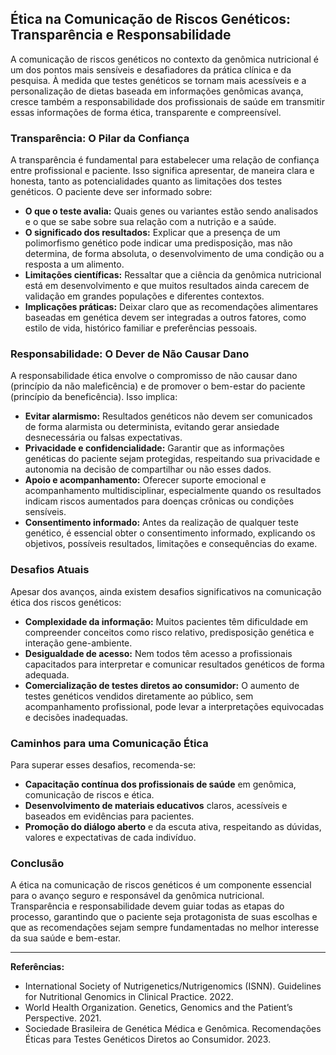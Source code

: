 
## Ética na Comunicação de Riscos Genéticos: Transparência e Responsabilidade

A comunicação de riscos genéticos no contexto da genômica nutricional é um dos pontos mais sensíveis e desafiadores da prática clínica e da pesquisa. À medida que testes genéticos se tornam mais acessíveis e a personalização de dietas baseada em informações genômicas avança, cresce também a responsabilidade dos profissionais de saúde em transmitir essas informações de forma ética, transparente e compreensível.

### Transparência: O Pilar da Confiança

A transparência é fundamental para estabelecer uma relação de confiança entre profissional e paciente. Isso significa apresentar, de maneira clara e honesta, tanto as potencialidades quanto as limitações dos testes genéticos. O paciente deve ser informado sobre:

- **O que o teste avalia:** Quais genes ou variantes estão sendo analisados e o que se sabe sobre sua relação com a nutrição e a saúde.
- **O significado dos resultados:** Explicar que a presença de um polimorfismo genético pode indicar uma predisposição, mas não determina, de forma absoluta, o desenvolvimento de uma condição ou a resposta a um alimento.
- **Limitações científicas:** Ressaltar que a ciência da genômica nutricional está em desenvolvimento e que muitos resultados ainda carecem de validação em grandes populações e diferentes contextos.
- **Implicações práticas:** Deixar claro que as recomendações alimentares baseadas em genética devem ser integradas a outros fatores, como estilo de vida, histórico familiar e preferências pessoais.

### Responsabilidade: O Dever de Não Causar Dano

A responsabilidade ética envolve o compromisso de não causar dano (princípio da não maleficência) e de promover o bem-estar do paciente (princípio da beneficência). Isso implica:

- **Evitar alarmismo:** Resultados genéticos não devem ser comunicados de forma alarmista ou determinista, evitando gerar ansiedade desnecessária ou falsas expectativas.
- **Privacidade e confidencialidade:** Garantir que as informações genéticas do paciente sejam protegidas, respeitando sua privacidade e autonomia na decisão de compartilhar ou não esses dados.
- **Apoio e acompanhamento:** Oferecer suporte emocional e acompanhamento multidisciplinar, especialmente quando os resultados indicam riscos aumentados para doenças crônicas ou condições sensíveis.
- **Consentimento informado:** Antes da realização de qualquer teste genético, é essencial obter o consentimento informado, explicando os objetivos, possíveis resultados, limitações e consequências do exame.

### Desafios Atuais

Apesar dos avanços, ainda existem desafios significativos na comunicação ética dos riscos genéticos:

- **Complexidade da informação:** Muitos pacientes têm dificuldade em compreender conceitos como risco relativo, predisposição genética e interação gene-ambiente.
- **Desigualdade de acesso:** Nem todos têm acesso a profissionais capacitados para interpretar e comunicar resultados genéticos de forma adequada.
- **Comercialização de testes diretos ao consumidor:** O aumento de testes genéticos vendidos diretamente ao público, sem acompanhamento profissional, pode levar a interpretações equivocadas e decisões inadequadas.

### Caminhos para uma Comunicação Ética

Para superar esses desafios, recomenda-se:

- **Capacitação contínua dos profissionais de saúde** em genômica, comunicação de riscos e ética.
- **Desenvolvimento de materiais educativos** claros, acessíveis e baseados em evidências para pacientes.
- **Promoção do diálogo aberto** e da escuta ativa, respeitando as dúvidas, valores e expectativas de cada indivíduo.

### Conclusão

A ética na comunicação de riscos genéticos é um componente essencial para o avanço seguro e responsável da genômica nutricional. Transparência e responsabilidade devem guiar todas as etapas do processo, garantindo que o paciente seja protagonista de suas escolhas e que as recomendações sejam sempre fundamentadas no melhor interesse da sua saúde e bem-estar.

---
**Referências:**
- International Society of Nutrigenetics/Nutrigenomics (ISNN). Guidelines for Nutritional Genomics in Clinical Practice. 2022.
- World Health Organization. Genetics, Genomics and the Patient’s Perspective. 2021.
- Sociedade Brasileira de Genética Médica e Genômica. Recomendações Éticas para Testes Genéticos Diretos ao Consumidor. 2023.
```
